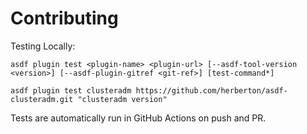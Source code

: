 # Contributing

Testing Locally:

```shell
asdf plugin test <plugin-name> <plugin-url> [--asdf-tool-version <version>] [--asdf-plugin-gitref <git-ref>] [test-command*]

asdf plugin test clusteradm https://github.com/herberton/asdf-clusteradm.git "clusteradm version"
```

Tests are automatically run in GitHub Actions on push and PR.
